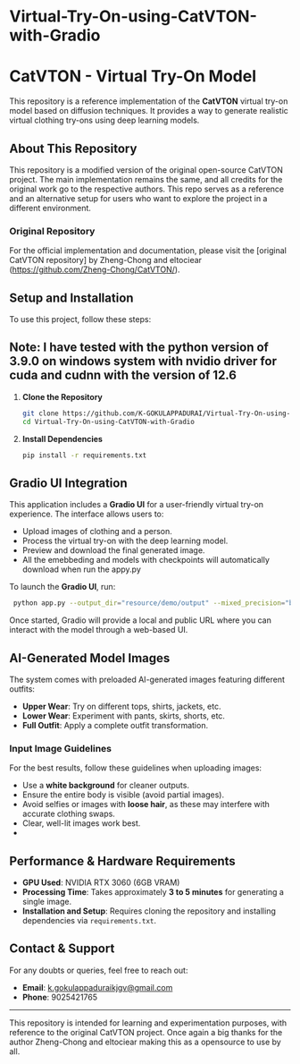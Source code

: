 # Virtual-Try-On-using-CatVTON-with-Gradio
# CatVTON - Virtual Try-On Model

This repository is a reference implementation of the **CatVTON** virtual try-on model based on diffusion techniques. It provides a way to generate realistic virtual clothing try-ons using deep learning models.

## About This Repository

This repository is a modified version of the original open-source CatVTON project. The main implementation remains the same, and all credits for the original work go to the respective authors. This repo serves as a reference and an alternative setup for users who want to explore the project in a different environment.

### Original Repository

For the official implementation and documentation, please visit the [original CatVTON repository] by 
Zheng-Chong and eltociear (https://github.com/Zheng-Chong/CatVTON/).

## Setup and Installation

To use this project, follow these steps:

## Note: I have tested with the python version of 3.9.0 on windows system with nvidio driver for cuda and cudnn with the version of 12.6

1. **Clone the Repository**

   ```bash
   git clone https://github.com/K-GOKULAPPADURAI/Virtual-Try-On-using-CatVTON-with-Gradio.git
   cd Virtual-Try-On-using-CatVTON-with-Gradio
   ```

2. **Install Dependencies**

   ```bash
   pip install -r requirements.txt
   ```

## Gradio UI Integration

This application includes a **Gradio UI** for a user-friendly virtual try-on experience. The interface allows users to:
- Upload images of clothing and a person.
- Process the virtual try-on with the deep learning model.
- Preview and download the final generated image.
- All the emebbeding and models with checkpoints will automatically download when run the appy.py 

To launch the **Gradio UI**, run:

```bash
 python app.py --output_dir="resource/demo/output" --mixed_precision="bf16" --allow_tf32
```

Once started, Gradio will provide a local and public URL where you can interact with the model through a web-based UI.

## AI-Generated Model Images

The system comes with preloaded AI-generated images featuring different outfits:
- **Upper Wear**: Try on different tops, shirts, jackets, etc.
- **Lower Wear**: Experiment with pants, skirts, shorts, etc.
- **Full Outfit**: Apply a complete outfit transformation.

### Input Image Guidelines

For the best results, follow these guidelines when uploading images:
- Use a **white background** for cleaner outputs.
- Ensure the entire body is visible (avoid partial images).
- Avoid selfies or images with **loose hair**, as these may interfere with accurate clothing swaps.
- Clear, well-lit images work best.
- 
## Performance & Hardware Requirements

- **GPU Used**: NVIDIA RTX 3060 (6GB VRAM)
- **Processing Time**: Takes approximately **3 to 5 minutes** for generating a single image.
- **Installation and Setup**: Requires cloning the repository and installing dependencies via `requirements.txt`.

## Contact & Support

For any doubts or queries, feel free to reach out:

- **Email**: [k.gokulappaduraikjgv@gmail.com](mailto:k.gokulappaduraikjgv@gmail.com)
- **Phone**: 9025421765

---


This repository is intended for learning and experimentation purposes, with reference to the original CatVTON project. Once again a big thanks for the author Zheng-Chong and eltociear making this as a opensource to use by all.
